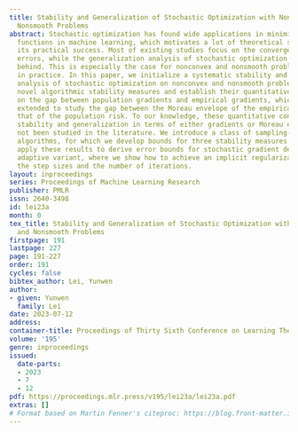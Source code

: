 ```yaml
---
title: Stability and Generalization of Stochastic Optimization with Nonconvex and
  Nonsmooth Problems
abstract: Stochastic optimization has found wide applications in minimizing objective
  functions in machine learning, which motivates a lot of theoretical studies to understand
  its practical success. Most of existing studies focus on the convergence of optimization
  errors, while the generalization analysis of stochastic optimization is much lagging
  behind. This is especially the case for nonconvex and nonsmooth problems often encountered
  in practice. In this paper, we initialize a systematic stability and generalization
  analysis of stochastic optimization on nonconvex and nonsmooth problems. We introduce
  novel algorithmic stability measures and establish their quantitative connection
  on the gap between population gradients and empirical gradients, which is then further
  extended to study the gap between the Moreau envelope of the empirical risk and
  that of the population risk. To our knowledge, these quantitative connection between
  stability and generalization in terms of either gradients or Moreau envelopes have
  not been studied in the literature. We introduce a class of sampling-determined
  algorithms, for which we develop bounds for three stability measures. Finally, we
  apply these results to derive error bounds for stochastic gradient descent and its
  adaptive variant, where we show how to achieve an implicit regularization by tuning
  the step sizes and the number of iterations.
layout: inproceedings
series: Proceedings of Machine Learning Research
publisher: PMLR
issn: 2640-3498
id: lei23a
month: 0
tex_title: Stability and Generalization of Stochastic Optimization with Nonconvex
  and Nonsmooth Problems
firstpage: 191
lastpage: 227
page: 191-227
order: 191
cycles: false
bibtex_author: Lei, Yunwen
author:
- given: Yunwen
  family: Lei
date: 2023-07-12
address: 
container-title: Proceedings of Thirty Sixth Conference on Learning Theory
volume: '195'
genre: inproceedings
issued:
  date-parts:
  - 2023
  - 7
  - 12
pdf: https://proceedings.mlr.press/v195/lei23a/lei23a.pdf
extras: []
# Format based on Martin Fenner's citeproc: https://blog.front-matter.io/posts/citeproc-yaml-for-bibliographies/
---
```

